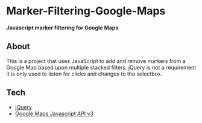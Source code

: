 # Marker-Filtering-Google-Maps

**Javascript marker filtering for Google Maps**

## About

This is a project that uses JavaScript to add and remove markers from a Google Map based upon multiple stacked filters. jQuery is not a requirement it is only used to listen for clicks and changes to the selectbox.


## Tech
- [jQuery](http://jquery.com/)
- [Google Maps Javascript API v3](https://developers.google.com/maps/documentation/javascript/)
